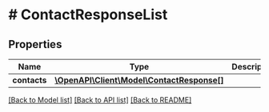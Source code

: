 # # ContactResponseList

## Properties

Name | Type | Description | Notes
------------ | ------------- | ------------- | -------------
**contacts** | [**\OpenAPI\Client\Model\ContactResponse[]**](ContactResponse.md) |  | [optional] 

[[Back to Model list]](../../README.md#documentation-for-models) [[Back to API list]](../../README.md#documentation-for-api-endpoints) [[Back to README]](../../README.md)


